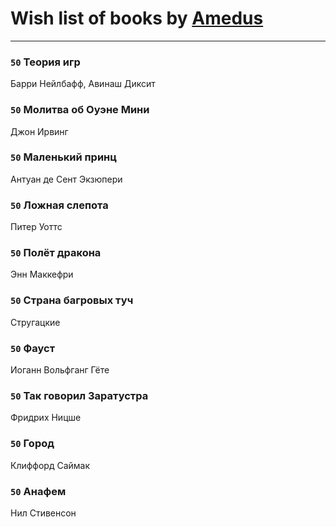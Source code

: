 # Wish list of books by [Amedus](https://plus.google.com/u/0/110264801141878066061/)
---

### `50` Теория игр
Барри Нейлбафф, Авинаш Диксит

### `50` Молитва об Оуэне Мини
Джон Ирвинг

### `50` Маленький принц
Антуан де Сент Экзюпери

### `50` Ложная слепота
Питер Уоттс

### `50` Полёт дракона
Энн Маккефри

### `50` Страна багровых туч
Стругацкие

### `50` Фауст
Иоганн Вольфганг Гёте

### `50` Так говорил Заратустра
Фридрих Ницше

### `50` Город
Клиффорд Саймак

### `50` Анафем
Нил Стивенсон

